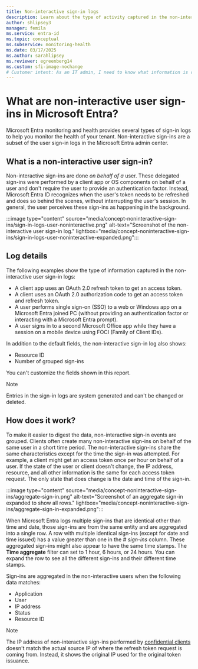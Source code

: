```yaml
---
title: Non-interactive sign-in logs
description: Learn about the type of activity captured in the non-interactive sign-in logs in Microsoft Entra monitoring and health.
author: shlipsey3
manager: femila
ms.service: entra-id
ms.topic: conceptual
ms.subservice: monitoring-health
ms.date: 03/17/2025
ms.author: sarahlipsey
ms.reviewer: egreenberg14
ms.custom: sfi-image-nochange
# Customer intent: As an IT admin, I need to know what information is captured in the non-interactive sign-in logs so I can better monitor the health of my tenant.
---
```

# What are non-interactive user sign-ins in Microsoft Entra?

Microsoft Entra monitoring and health provides several types of sign-in logs to help you monitor the health of your tenant. Non-interactive sign-ins are a subset of the user sign-in logs in the Microsoft Entra admin center.

## What is a non-interactive user sign-in?

Non-interactive sign-ins are done *on behalf of a* user. These delegated sign-ins were performed by a client app or OS components on behalf of a user and don't require the user to provide an authentication factor. Instead, Microsoft Entra ID recognizes when the user's token needs to be refreshed and does so behind the scenes, without interrupting the user's session. In general, the user perceives these sign-ins as happening in the background.

:::image type="content" source="media/concept-noninteractive-sign-ins/sign-in-logs-user-noninteractive.png" alt-text="Screenshot of the non-interactive user sign-in log." lightbox="media/concept-noninteractive-sign-ins/sign-in-logs-user-noninteractive-expanded.png":::

## Log details

The following examples show the type of information captured in the non-interactive user sign-in logs:

- A client app uses an OAuth 2.0 refresh token to get an access token.
- A client uses an OAuth 2.0 authorization code to get an access token and refresh token.
- A user performs single sign-on (SSO) to a web or Windows app on a Microsoft Entra joined PC (without providing an authentication factor or interacting with a Microsoft Entra prompt).
- A user signs in to a second Microsoft Office app while they have a session on a mobile device using FOCI (Family of Client IDs).

In addition to the default fields, the non-interactive sign-in log also shows:

- Resource ID
- Number of grouped sign-ins

You can't customize the fields shown in this report.

> [!NOTE]
> Entries in the sign-in logs are system generated and can't be changed or deleted.

## How does it work?

To make it easier to digest the data, non-interactive sign-in events are grouped. Clients often create many non-interactive sign-ins on behalf of the same user in a short time period. The non-interactive sign-ins share the same characteristics except for the time the sign-in was attempted. For example, a client might get an access token once per hour on behalf of a user. If the state of the user or client doesn't change, the IP address, resource, and all other information is the same for each access token request. The only state that does change is the date and time of the sign-in.

:::image type="content" source="media/concept-noninteractive-sign-ins/aggregate-sign-in.png" alt-text="Screenshot of an aggregate sign-in expanded to show all rows." lightbox="media/concept-noninteractive-sign-ins/aggregate-sign-in-expanded.png":::

When Microsoft Entra logs multiple sign-ins that are identical other than time and date, those sign-ins are from the same entity and are aggregated into a single row. A row with multiple identical sign-ins (except for date and time issued) has a value greater than one in the *# sign-ins* column. These aggregated sign-ins might also appear to have the same time stamps. The **Time aggregate** filter can set to 1 hour, 6 hours, or 24 hours. You can expand the row to see all the different sign-ins and their different time stamps.

Sign-ins are aggregated in the non-interactive users when the following data matches:

- Application
- User
- IP address
- Status
- Resource ID

> [!NOTE]
> The IP address of non-interactive sign-ins performed by [confidential clients](../../identity-platform/msal-client-applications.md) doesn't match the actual source IP of where the refresh token request is coming from. Instead, it shows the original IP used for the original token issuance.